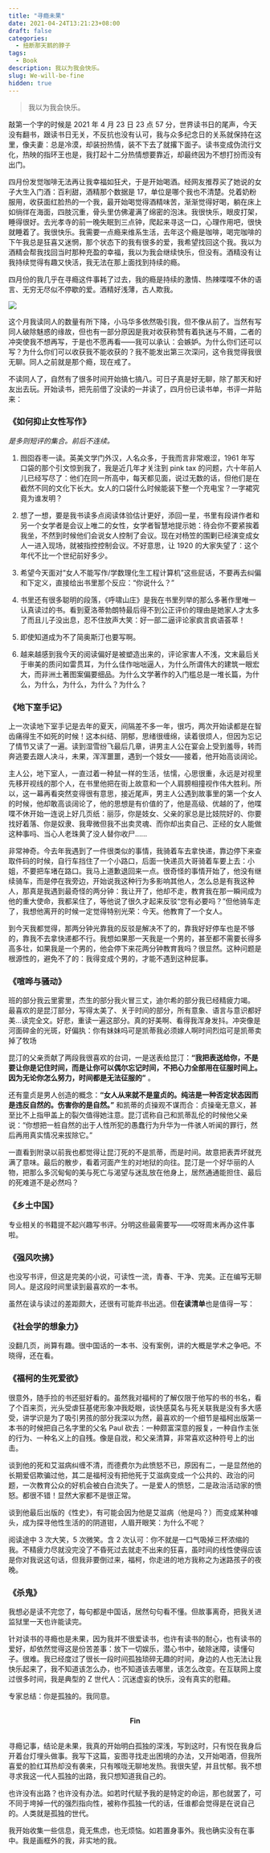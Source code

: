 ```yaml
---
title: "寻瘾未果"
date: 2021-04-24T13:21:23+08:00
draft: false
categories:
  - 扭断那天鹅的脖子
tags:
  - Book
description: 我以为我会快乐。
slug: We-will-be-fine
hidden: true 
---
```


> 我以为我会快乐。

敲第一个字的时候是 2021 年 4 月 23 日 23 点 57 分，世界读书日的尾声，今天没有翻书，跟读书日无关，不反抗也没有认可，我与众多纪念日的关系就保持在这里，像夫妻：总是冷漠，却装扮热情，装不下去了就撂下面子。读书变成伪流行文化，热映的指环王也是，我打起十二分热情想要靠近，却最终因为不想打扮而没有出门。

四月份发觉咖啡无法再让我幸福如狂犬，于是开始喝酒。经网友推荐买了她说的女子大生入门酒：百利甜，酒精那个数据是 17，单位是哪个我也不清楚。兑着奶粉服用，收获面红脸热的一个我，最开始喝觉得酒精味苦，渐渐觉得好喝，躺在床上如徜徉在海面，四肢沉重，骨头里仿佛灌满了绵密的泡沫。我很快乐，眼皮打架，睡得很好。去光孝寺的前一晚失眠到三点钟，爬起来寻这一口，心理作用吧，很快就睡着了。我很快乐。我需要一点瘾来维系生活，去年这个瘾是咖啡，喝完咖啡的下午我总是狂喜又迷惘，那个状态下的我有很多的爱，我希望找回这个我。我以为酒精会帮我找回当时那种充盈的幸福，我以为我会继续快乐，但没有。酒精没有让我持续觉得有趣又快活，我无法在那上面找到持续的瘾。

四月份的我几乎在寻瘾这件事耗了过去，我的瘾是持续的激情、热辣喋喋不休的语言、无穷无尽似不停歇的爱。酒精好浅薄，古人欺我。

![](/差生/6.png)

这个月我读同人的数量有所下降，小马华多依然吸引我，但不像从前了。当然有写同人破除魅惑的缘故，但也有一部分原因是我对收获称赞有着执迷与不屑，二者的冲突使我不想再写，于是也不愿再看——我可以承认：会嫉妒。为什么你们还可以写？为什么你们可以收获我不能收获的？我不能发出第三次深问，这令我觉得我很无聊。同人之前就是那个瘾，现在戒了。

不读同人了，自然有了很多时间开始搞七搞八。可日子真是好无聊，除了那天和好友出去玩。开始读书，把先前借了没读的一并读了，四月份已读书单，书评一并贴来：

### 《如何抑止女性写作》

_是多则短评的集合。前后不连续。_

1. 囫囵吞枣一读。英美文学门外汉，人名众多，于我而言非常艰涩，1961 年写口袋的那个引文惊到我了，我是近几年才关注到 pink tax 的问题，六十年前人儿已经写尽了：他们在同一所高中，每天都见面，说过无数的话，但他们是在截然不同的文化下长大。女人的口袋什么时候能装下整一个充电宝？一字裙究竟为谁发明？

2. 想了一想，要是我书读多点阅读体验估计更好，添回一星，书里有段讲作者和另一个女学者是会议上唯二的女性，女学者智慧地提示她：待会你不要紧挨着我坐，不然到时候他们会说女人控制了会议。现在对杨笠的围剿已经演变成女人一进入现场，就被指控控制会议。不好意思，让 1920 的大家失望了：这个年代不比一个世纪前好多少。

3. 希望今天面对“女人不能写作/学数理化生工程计算机”这些屁话，不要再去纠偏和下定义，直接给出书里那个反应：“你说什么？”

4. 书里还有很多聪明的段落，《呼啸山庄》是我在书里列举的那么多著作里唯一认真读过的书。看到夏洛蒂勃朗特最后得不到公正评价的理由是她家人才太多了而且儿子没出息，忍不住放声大笑：好一部二逼评论家疯言疯语荟萃！

5. 即使知道成为不了简奥斯汀也要写啊。

6. 越来越感到我今天的阅读偏好是被塑造出来的，评论家害人不浅，文末最后关于审美的质问如雷贯耳，为什么佳作咄咄逼人，为什么所谓伟大的建筑一眼宏大，而非洲土著图案偏要细品。为什么文学著作的入门槛总是一堆长篇，为什么，为什么，为什么，为什么？为什么？

### 《地下室手记》

上一次读地下室手记是去年的夏天，间隔差不多一年，很巧，两次开始读都是在智齿痛得生不如死的时候！这本纠结、阴郁，思绪很缠绵，读着很烦人，但因为忘记了情节又读了一遍。读到湿雪纷飞最后几章，讲男主人公在宴会上受到羞辱，转而奔逃要去跟人决斗，未果，浑浑噩噩，遇到一个妓女——接着，他开始高谈阔论。

主人公，地下室人，一直过着一种鼠一样的生活，怯懦，心思很重，永远是对视里先移开视线的那个人，在书里他把在街上故意和一个人肩膀相撞视作伟大胜利。所以，这一幕再看突然变得很有意思，接近尾声，男主人公遇到故事里的第一个女人的时候，他却敢高谈阔论了，他的思想是有价值的了，他是高级、优越的了，他喋喋不休开始一连说上好几页纸：丽莎，你是妓女、父亲的家总是比妓院好的、你要找好着落、你是奴隶、我卑微但我不出卖灵魂、而你却出卖自己、正经的女人能做这种事吗、当心人老珠黄了没人替你收尸……

非常神奇。今去年我遇到了一件很类似的事情，我骑着车去拿快递，靠边停下来查取件码的时候，自行车挡住了一个小路口，后面一快递员大哥骑着车要上去：小姐，不要把车堵在路口。我马上道歉退回来一点。很奇怪的事情开始了，他没有继续骑车，而是停在我旁边，开始说我这种行为多影响其他人，怎么总是有我这种人，那真是我遇到最奇怪的两分钟：我让开了，他却不走，教育我在那一瞬间成为他的重大使命，我都呆住了，等他说了很久才起来反驳“您有必要吗？”但他骑车走了，我想他离开的时候一定觉得特别光荣：今天。他教育了一个女人。

到今天我都觉得，那两分钟光靠我的反驳是解决不了的，靠我好好停车也是不够的，靠我不去拿快递都不行。我想如果那一天我是一个男的，甚至都不需要长得多高多壮，如果我是一个男的，他会停下来花两分钟教育我吗？很显然。这种问题是根源性的，避免不了的：我得变成个男的，才能不遇到这种屁事。

### 《喧哗与骚动》

班的部分我云里雾里，杰生的部分我火冒三丈，迪尔希的部分我已经精疲力竭。
最喜欢的是昆汀部分，写得太美了、关于时间的部分，所有意象、语言与意识都好美…读完全文。好悲，重读一遍这部分。真的好美啊、看得我浑身发抖。冲突像是河面碎金的光斑，好偏执：你有妹妹吗可是凯蒂我必须嫁人啊时间烈焰可是凯蒂卖掉了牧场

昆汀的父亲贡献了两段我很喜欢的台词，一是送表给昆汀：**“我把表送给你，不是要让你是记住时间，而是让你可以偶尔忘记时间，不把心力全部用在征服时间上。因为无论你怎么努力，时间都是无法征服的”** 。

还有童贞是男人创造的概念：**“女人从来就不是童贞的。纯洁是一种否定状态因而是违反自然的。伤害你的是自然。”** 和凯蒂的贞操观不谋而合：贞操毫无意义，甚至比不上指甲盖上的裂欠值得她注意。昆汀谎称自己和凯蒂乱伦的时候他父亲说：“你想把一桩自然的出于人性所犯的愚蠢行为升华为一件骇人听闻的罪行，然后再用真实情况来拔除它。”

一直看到附录以前我也都觉得让昆汀死的不是凯蒂，而是时间。故意把表弄坏就充满了意味。最后的散步，看着河面产生的对地狱的向往。昆汀是一个好华丽的人物，把那么多沉甸甸的美与死亡与渴望与迷乱放在他身上，居然通通能担住、最后的死难道不是必然吗？

### 《乡土中国》

专业相关的书籍提不起兴趣写书评。分明这些最需要写——哎呀周末再办这件事啦。

### 《强风吹拂》

也没写书评，但这是完美的小说，可读性一流，青春、干净、完美。正在编写无聊同人。是这段时间里读到最喜欢的一本书。

虽然在读与读过的差距颇大，还很有可能弃书出逃。但**在读清单**也是值得一写：

### 《社会学的想象力》

没翻几页，尚算有趣。很中国话的一本书、没有案例，讲的大概是学术之争吧。不晓得，还在看。

### 《福柯的生死爱欲》

很意外，随手捡的书还挺好看的。虽然我对福柯的了解仅限于他写的书的书名，看了个百来页，光头受虐狂基佬形象冲我眨眼，谈快感莫名与死关联我是没有多大感受，讲学识是为了吸引男孩的部分我深以为然，最喜欢的一个细节是福柯出版第一本书的时候把自己名字里的父名 Paul 砍去：一种颇富深意的报复，一种自作主张的行为、一种名义上的自残。像是自戕，和父亲清算，非常喜欢这种符号上的出击。

谈到他的死和艾滋病纠缠不清，而德费尔为此愤怒不已，原因有二，一是显然他的长期爱侣欺骗过他，其二是福柯没有把他死于艾滋病变成一个公共的、政治的问题，一次教育公众的好机会被白白流失了。一是爱人的愤怒，二是政治活动家的愤怒。都很不错！显然大家都不是很正常。

谈到他最后出版的《性史》，有可能会因为他是艾滋病（他是吗？）而变成某种噱头，成为探寻他性生活的的阴道钳，人眉开眼笑：为什么不呢？

阅读途中 3 次大笑，5 次微笑。含 2 次认可：你不就是一口气吸掉三杯浓缩的我。不精疲力尽就没完没了不昏死过去就走不出来的狂喜，虽时间的线性使得应该是你对我说这句话，但我非要倒过来，福柯，你走进的地方我称之为迷路孩子的夜晚。

### 《杀鬼》

我想必是读不完您了，每句都是中国话，居然句句看不懂。但故事离奇，把我关进监狱里一天也许能读完。

针对读书的寻瘾也是未果，因为我并不很爱读书，也许有读书的耐心，也有读书的爱好，却依然觉得这是份苦差事：放下一切娱乐，潜心书中，破除迷障，读懂句子。很难。我已经度过了很长一段时间孤独琐碎无趣的时间，身边的人也无法让我快乐起来了，我不知道该怎么办，也不知道该去哪里，该怎么改变。在互联网上度过很多时间，我是典型的 Z 世代人：沉迷虚妄的快乐，没有真实的慰藉。

专家总结：你是孤独的。我同意。

</br>
<center><b>Fin</center></b>

</br>

寻瘾记事，结论是未果，我真的开始明白孤独的深浅，写到这时，只有悦在我身后开着台灯埋头做事。我写下这篇，妄图寻找走出困境的办法，又开始喝酒，但我所喜爱的脸红耳热却没有袭来，只有喉咙无聊地发热。我很失望，并且忧郁。我不想寻求我这一代人孤独的出路，我只想知道我自己的。

也许没有出路？也许没有办法。如若时代赋予我的是特定的命运，那也就罢了，可不同于垮掉一代的强烈指向性，被称作孤独一代的话，任谁都会觉得是在说自己的。人类就是孤独的世代。

我开始收集一些信息，竟无焦虑，也无烦恼。如若置身事外。我也确实没有在事中。我是画框外的我，非实地的我。
